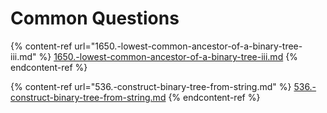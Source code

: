 # Common Questions

{% content-ref url="1650.-lowest-common-ancestor-of-a-binary-tree-iii.md" %}
[1650.-lowest-common-ancestor-of-a-binary-tree-iii.md](1650.-lowest-common-ancestor-of-a-binary-tree-iii.md)
{% endcontent-ref %}

{% content-ref url="536.-construct-binary-tree-from-string.md" %}
[536.-construct-binary-tree-from-string.md](536.-construct-binary-tree-from-string.md)
{% endcontent-ref %}
